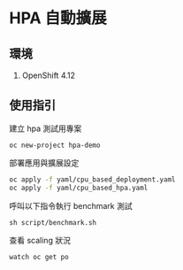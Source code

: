 # HPA 自動擴展

## 環境
1. OpenShift 4.12

## 使用指引
建立 hpa 測試用專案
```
oc new-project hpa-demo
```

部署應用與擴展設定
```bash
oc apply -f yaml/cpu_based_deployment.yaml
oc apply -f yaml/cpu_based_hpa.yaml
```

呼叫以下指令執行 benchmark 測試
```
sh script/benchmark.sh
```

查看 scaling 狀況
```bash
watch oc get po
```
